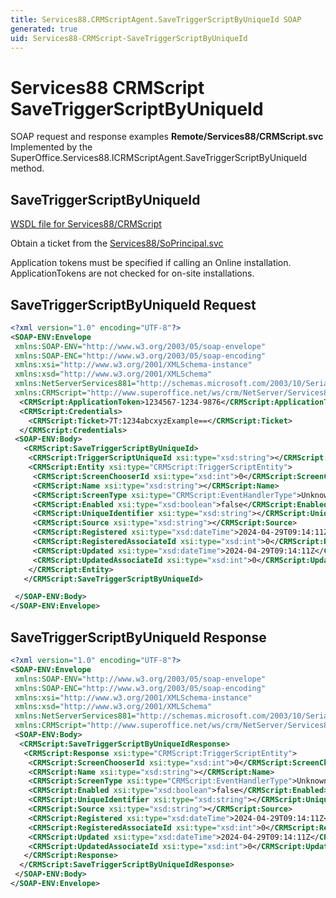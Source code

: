 ```yaml
---
title: Services88.CRMScriptAgent.SaveTriggerScriptByUniqueId SOAP
generated: true
uid: Services88-CRMScript-SaveTriggerScriptByUniqueId
---
```


# Services88 CRMScript SaveTriggerScriptByUniqueId

SOAP request and response examples **Remote/Services88/CRMScript.svc**
Implemented by the <see cref="M:SuperOffice.Services88.ICRMScriptAgent.SaveTriggerScriptByUniqueId">SuperOffice.Services88.ICRMScriptAgent.SaveTriggerScriptByUniqueId</see> method.

## SaveTriggerScriptByUniqueId





[WSDL file for Services88/CRMScript](../Services88-CRMScript.md)

Obtain a ticket from the [Services88/SoPrincipal.svc](../SoPrincipal/index.md)

Application tokens must be specified if calling an Online installation. ApplicationTokens are not checked for on-site installations.

## SaveTriggerScriptByUniqueId Request

```xml
<?xml version="1.0" encoding="UTF-8"?>
<SOAP-ENV:Envelope
 xmlns:SOAP-ENV="http://www.w3.org/2003/05/soap-envelope"
 xmlns:SOAP-ENC="http://www.w3.org/2003/05/soap-encoding"
 xmlns:xsi="http://www.w3.org/2001/XMLSchema-instance"
 xmlns:xsd="http://www.w3.org/2001/XMLSchema"
 xmlns:NetServerServices881="http://schemas.microsoft.com/2003/10/Serialization/"
 xmlns:CRMScript="http://www.superoffice.net/ws/crm/NetServer/Services88">
  <CRMScript:ApplicationToken>1234567-1234-9876</CRMScript:ApplicationToken>
  <CRMScript:Credentials>
    <CRMScript:Ticket>7T:1234abcxyzExample==</CRMScript:Ticket>
  </CRMScript:Credentials>
 <SOAP-ENV:Body>
   <CRMScript:SaveTriggerScriptByUniqueId>
    <CRMScript:TriggerScriptUniqueId xsi:type="xsd:string"></CRMScript:TriggerScriptUniqueId>
    <CRMScript:Entity xsi:type="CRMScript:TriggerScriptEntity">
     <CRMScript:ScreenChooserId xsi:type="xsd:int">0</CRMScript:ScreenChooserId>
     <CRMScript:Name xsi:type="xsd:string"></CRMScript:Name>
     <CRMScript:ScreenType xsi:type="CRMScript:EventHandlerType">Unknown</CRMScript:ScreenType>
     <CRMScript:Enabled xsi:type="xsd:boolean">false</CRMScript:Enabled>
     <CRMScript:UniqueIdentifier xsi:type="xsd:string"></CRMScript:UniqueIdentifier>
     <CRMScript:Source xsi:type="xsd:string"></CRMScript:Source>
     <CRMScript:Registered xsi:type="xsd:dateTime">2024-04-29T09:14:11Z</CRMScript:Registered>
     <CRMScript:RegisteredAssociateId xsi:type="xsd:int">0</CRMScript:RegisteredAssociateId>
     <CRMScript:Updated xsi:type="xsd:dateTime">2024-04-29T09:14:11Z</CRMScript:Updated>
     <CRMScript:UpdatedAssociateId xsi:type="xsd:int">0</CRMScript:UpdatedAssociateId>
    </CRMScript:Entity>
   </CRMScript:SaveTriggerScriptByUniqueId>

 </SOAP-ENV:Body>
</SOAP-ENV:Envelope>

```


## SaveTriggerScriptByUniqueId Response

```xml
<?xml version="1.0" encoding="UTF-8"?>
<SOAP-ENV:Envelope
 xmlns:SOAP-ENV="http://www.w3.org/2003/05/soap-envelope"
 xmlns:SOAP-ENC="http://www.w3.org/2003/05/soap-encoding"
 xmlns:xsi="http://www.w3.org/2001/XMLSchema-instance"
 xmlns:xsd="http://www.w3.org/2001/XMLSchema"
 xmlns:NetServerServices881="http://schemas.microsoft.com/2003/10/Serialization/"
 xmlns:CRMScript="http://www.superoffice.net/ws/crm/NetServer/Services88">
 <SOAP-ENV:Body>
  <CRMScript:SaveTriggerScriptByUniqueIdResponse>
   <CRMScript:Response xsi:type="CRMScript:TriggerScriptEntity">
    <CRMScript:ScreenChooserId xsi:type="xsd:int">0</CRMScript:ScreenChooserId>
    <CRMScript:Name xsi:type="xsd:string"></CRMScript:Name>
    <CRMScript:ScreenType xsi:type="CRMScript:EventHandlerType">Unknown</CRMScript:ScreenType>
    <CRMScript:Enabled xsi:type="xsd:boolean">false</CRMScript:Enabled>
    <CRMScript:UniqueIdentifier xsi:type="xsd:string"></CRMScript:UniqueIdentifier>
    <CRMScript:Source xsi:type="xsd:string"></CRMScript:Source>
    <CRMScript:Registered xsi:type="xsd:dateTime">2024-04-29T09:14:11Z</CRMScript:Registered>
    <CRMScript:RegisteredAssociateId xsi:type="xsd:int">0</CRMScript:RegisteredAssociateId>
    <CRMScript:Updated xsi:type="xsd:dateTime">2024-04-29T09:14:11Z</CRMScript:Updated>
    <CRMScript:UpdatedAssociateId xsi:type="xsd:int">0</CRMScript:UpdatedAssociateId>
   </CRMScript:Response>
  </CRMScript:SaveTriggerScriptByUniqueIdResponse>
 </SOAP-ENV:Body>
</SOAP-ENV:Envelope>

```

